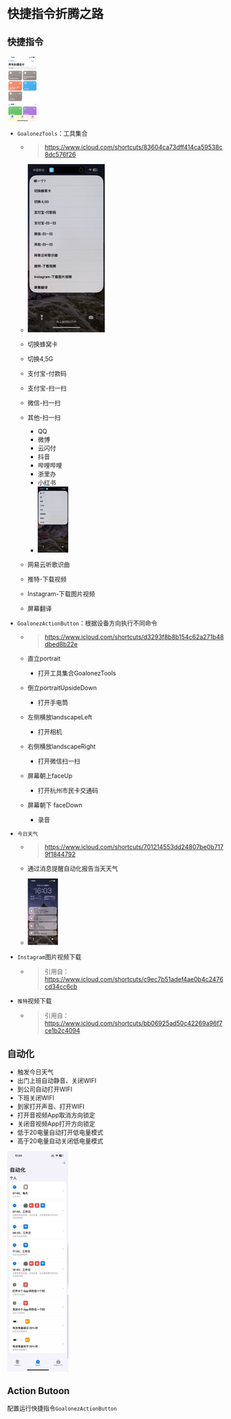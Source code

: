 # 快捷指令折腾之路

## 快捷指令

<img src="./assets/93F68268-C57A-4B26-AEE5-19068493DF97.png" alt="93F68268-C57A-4B26-AEE5-19068493DF97" style="zoom:15%;" />

- `GoalonezTools`：工具集合

  - > https://www.icloud.com/shortcuts/83604ca73dff414ca59538c8dc576f26

  - <img src="./assets/A699F6E1-2F84-44F4-A770-EE5279D9B9F3_4_5005_c.jpeg" alt="A699F6E1-2F84-44F4-A770-EE5279D9B9F3_4_5005_c" style="zoom:50%;" />

  - 切换蜂窝卡

  - 切换4,5G

  - 支付宝-付款码

  - 支付宝-扫一扫

  - 微信-扫一扫

  - 其他-扫一扫

    - QQ
    - 微博
    - 云闪付
    - 抖音
    - 哔哩哔哩
    - 浙里办
    - 小红书
    - <img src="./assets/62DED0F5-82C9-4044-B5BA-FC6E11743489.png" alt="62DED0F5-82C9-4044-B5BA-FC6E11743489" style="zoom:15%;" />

  - 网易云听歌识曲

  - 推特-下载视频

  - Instagram-下载图片视频

  - 屏幕翻译

- `GoalonezActionButton`：根据设备方向执行不同命令

  - > https://www.icloud.com/shortcuts/d3293f8b8b154c62a271b48dbed8b22e

  - 直立portrait

    - 打开工具集合GoalonezTools

  - 倒立portraitUpsideDown

    - 打开手电筒

  - 左侧横放landscapeLeft

    - 打开相机

  - 右侧横放landscapeRight

    - 打开微信扫一扫

  - 屏幕朝上faceUp

    - 打开杭州市民卡交通码

  - 屏幕朝下 faceDown

    - 录音

- `今日天气`

  - > https://www.icloud.com/shortcuts/701214553dd24807be0b7179f1844792

  - 通过消息提醒自动化报告当天天气

  - <img src="./assets/FB49FE75-FB1D-4334-ABE0-2FCB312E9F19.png" alt="FB49FE75-FB1D-4334-ABE0-2FCB312E9F19" style="zoom: 15%;" />

- `Instagram`图片视频下载

  - > 引用自：https://www.icloud.com/shortcuts/c9ec7b51adef4ae0b4c2476cd34cc6cb

- `推特`视频下载

  - > 引用自：https://www.icloud.com/shortcuts/bb06925ad50c42269a96f7ce1b2c4094

## 自动化

- 触发今日天气
- 出门上班自动静音、关闭WIFI
- 到公司自动打开WIFI
- 下班关闭WIFI
- 到家打开声音、打开WIFI
- 打开音视频App取消方向锁定
- 关闭音视频App打开方向锁定
- 低于20电量自动打开低电量模式
- 高于20电量自动关闭低电量模式

<img src="./assets/3523FEA7-3770-4A05-AB38-84A90261FB00_4_5005_c.jpeg" alt="3523FEA7-3770-4A05-AB38-84A90261FB00_4_5005_c" style="zoom:50%;" />

## Action Butoon

配置运行快捷指令`GoalonezActionButton`

<gitalk/>